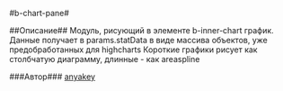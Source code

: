 #b-chart-pane#

##Описание##
Модуль, рисующий в элементе b-inner-chart график.
Данные получает в params.statData в виде массива объектов,
уже предобработанных для highcharts
Короткие графики рисует как столбчатую диаграмму, длинные -  как areaspline

###Автор###
[anyakey](https://staff.yandex-team.ru/anyakey)
